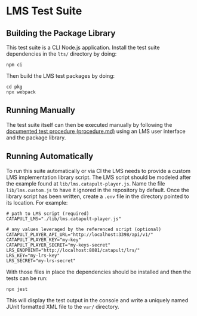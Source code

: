 # LMS Test Suite

## Building the Package Library

This test suite is a CLI Node.js application. Install the test suite dependencies in the `lts/` directory by doing:

    npm ci

Then build the LMS test packages by doing:

    cd pkg
    npx webpack

## Running Manually

The test suite itself can then be executed manually by following the [documented test procedure (procedure.md)](procedure.md) using an LMS user interface and the package library.

## Running Automatically

To run this suite automatically or via CI the LMS needs to provide a custom LMS implementation library script. The LMS script should be modeled after the example found at `lib/lms.catapult-player.js`. Name the file `lib/lms.custom.js` to have it ignored in the repository by default. Once the library script has been written, create a `.env` file in the directory pointed to its location. For example:

    # path to LMS script (required)
    CATAPULT_LMS="./lib/lms.catapult-player.js"

    # any values leveraged by the referenced script (optional)
    CATAPULT_PLAYER_API_URL="http://localhost:3398/api/v1/"
    CATAPULT_PLAYER_KEY="my-key"
    CATAPULT_PLAYER_SECRET="my-keys-secret"
    LRS_ENDPOINT="http://localhost:8081/catapult/lrs/"
    LRS_KEY="my-lrs-key"
    LRS_SECRET="my-lrs-secret"

With those files in place the dependencies should be installed and then the tests can be run:

    npx jest

This will display the test output in the console and write a uniquely named JUnit formatted XML file to the `var/` directory.

